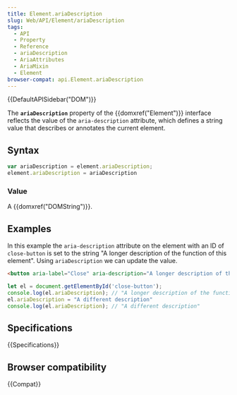 ```yaml
---
title: Element.ariaDescription
slug: Web/API/Element/ariaDescription
tags:
  - API
  - Property
  - Reference
  - ariaDescription
  - AriaAttributes
  - AriaMixin
  - Element
browser-compat: api.Element.ariaDescription
---
```

{{DefaultAPISidebar("DOM")}}

The **`ariaDescription`** property of the {{domxref("Element")}} interface reflects the value of the `aria-description` attribute, which defines a string value that describes or annotates the current element.

## Syntax

```js
var ariaDescription = element.ariaDescription;
element.ariaDescription = ariaDescription
```

### Value

A {{domxref("DOMString")}}.

## Examples

In this example the `aria-description` attribute on the element with an ID of `close-button` is set to the string "A longer description of the function of this element". Using `ariaDescription` we can update the value.

```html
<button aria-label="Close" aria-description="A longer description of the function of this element" id="close-button">X</button>
```

```js
let el = document.getElementById('close-button');
console.log(el.ariaDescription); // "A longer description of the function of this element"
el.ariaDescription = "A different description"
console.log(el.ariaDescription); // "A different description"
```

## Specifications

{{Specifications}}

## Browser compatibility

{{Compat}}
